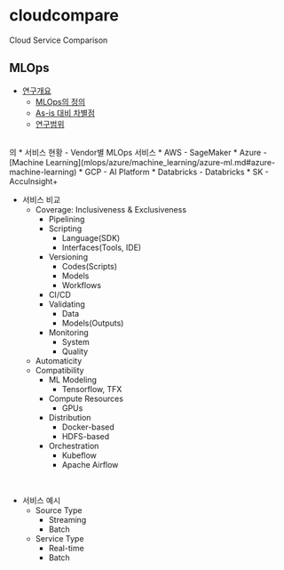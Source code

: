 # cloudcompare
Cloud Service Comparison

## MLOps 

* [연구개요](mlops/overview/overview.md#연구개요)
  - [MLOps의 정의](mlops/overview/overview.md#mlops-정의)
  - [As-is 대비 차별점](mlops/overview/overview.md#as-is-대비-차별점-devops--data-engineering)
  - [연구범위](mlops/overview/overview.md#연구범위)
<br/>
의
* 서비스 현황
  - Vendor별 MLOps 서비스
    * AWS
      - SageMaker
    * Azure
      - [Machine Learning](mlops/azure/machine_learning/azure-ml.md#azure-machine-learning)
    * GCP
      - AI Platform
    * Databricks
      - Databricks
    * SK
      - AccuInsight+
<br/>

* 서비스 비교
  - Coverage: Inclusiveness & Exclusiveness
    * Pipelining
    * Scripting
      - Language(SDK)
      - Interfaces(Tools, IDE)
    * Versioning
      - Codes(Scripts)
      - Models
      - Workflows
    * CI/CD
    * Validating
      - Data
      - Models(Outputs)
    * Monitoring
      - System
      - Quality
  - Automaticity
  - Compatibility
    * ML Modeling
      - Tensorflow, TFX
    * Compute Resources
      - GPUs
    * Distribution
      - Docker-based
      - HDFS-based
    * Orchestration
      - Kubeflow
      - Apache Airflow
<br/>

* 서비스 예시
  - Source Type
    * Streaming
    * Batch
  - Service Type
    * Real-time
    * Batch
